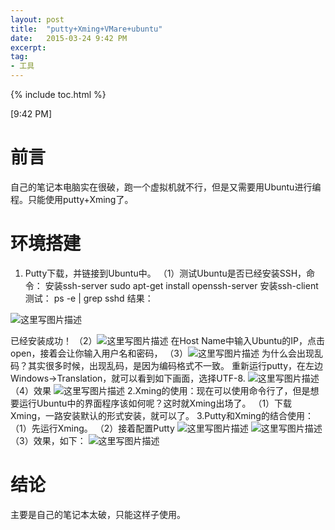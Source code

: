 ```yaml
---
layout: post
title:  "putty+Xming+VMare+ubuntu"
date:   2015-03-24 9:42 PM
excerpt:
tag:
- 工具
---
```


{% include toc.html %}

[9:42 PM]


# 前言
自己的笔记本电脑实在很破，跑一个虚拟机就不行，但是又需要用Ubuntu进行编程。只能使用putty+Xming了。

# 环境搭建

 1. Putty下载，并链接到Ubuntu中。
 （1）测试Ubuntu是否已经安装SSH，命令：
 安装ssh-server
sudo apt-get install openssh-server
安装ssh-client
测试：
ps -e | grep sshd 
结果： 

![这里写图片描述](http://img.blog.csdn.net/20150324212255910)

已经安装成功！
（2）![这里写图片描述](http://img.blog.csdn.net/20150324212352668)
在Host Name中输入Ubuntu的IP，点击open，接着会让你输入用户名和密码，
（3）![这里写图片描述](http://img.blog.csdn.net/20150324212711907)
为什么会出现乱码？其实很多时候，出现乱码，是因为编码格式不一致。
重新运行putty，在左边Windows->Translation，就可以看到如下画面，选择UTF-8.
![这里写图片描述](http://img.blog.csdn.net/20150324212924732)
（4）效果
![这里写图片描述](http://img.blog.csdn.net/20150324213146492)
2.Xming的使用：现在可以使用命令行了，但是想要运行Ubuntu中的界面程序该如何呢？这时就Xming出场了。
（1）下载Xming，一路安装默认的形式安装，就可以了。
3.Putty和Xming的结合使用：
（1）先运行Xming。
（2）接着配置Putty
![这里写图片描述](http://img.blog.csdn.net/20150324213625951)
![这里写图片描述](http://img.blog.csdn.net/20150324213746609)
（3）效果，如下：
![这里写图片描述](http://img.blog.csdn.net/20150324213959174)

# 结论
主要是自己的笔记本太破，只能这样子使用。
